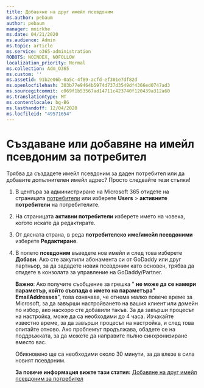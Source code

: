 ```yaml
---
title: Добавяне на друг имейл псевдоним
ms.author: pebaum
author: pebaum
manager: mnirkhe
ms.date: 04/21/2020
ms.audience: Admin
ms.topic: article
ms.service: o365-administration
ROBOTS: NOINDEX, NOFOLLOW
localization_priority: Normal
ms.collection: Adm_O365
ms.custom: ''
ms.assetid: 91b2e06b-0a5c-4f89-acfd-ef301e7df82d
ms.openlocfilehash: 303b77e9464b5974d737d3549df4366ed0747ad3
ms.sourcegitcommit: c069f1b53567ad14711c423740f120439a312a60
ms.translationtype: MT
ms.contentlocale: bg-BG
ms.lasthandoff: 12/04/2020
ms.locfileid: "49571654"
---
```

# <a name="create-or-add-an-email-alias-for-a-user"></a>Създаване или добавяне на имейл псевдоним за потребител

Трябва да създадете имейл псевдоним за даден потребител или да добавите допълнителен имейл адрес? Просто следвайте тези стъпки!
  
1. В центъра за администриране на Microsoft 365 отидете на страницата [потребители](https://go.microsoft.com/fwlink/p/?linkid=834822) или изберете **Users**  >  **активните потребители** на потребителите.
    
2. На страницата **активни потребители** изберете името на човека, когото искате да редактирате. 
    
3. От дясната страна, в реда **потребителско име/имейл псевдоними** изберете **Редактиране**.
    
4. В полето **псевдоним** въведете нов имейл и след това изберете **Добави**. Ако сте закупили абонамента си от GoDaddy или друг партньор, за да зададете новия псевдоним като основен, трябва да отидете в конзолата за управление на GoDaddy/Partner. 
    
    **Важно**: Ако получите съобщение за грешка " **не може да се намери параметър, който съвпада с името на параметъра" EmailAddresses**", това означава, че отнема малко повече време за Microsoft, за да завърши настройването на вашия клиент или домейн по избор, ако наскоро сте добавили такъв. За да завърши процесът на настройка, може да са необходими до 4 часа. Изчакайте известно време, за да завърши процесът на настройка, и след това опитайте отново. Ако проблемът продължава, обадете се на поддръжката, за да можете да направите пълно синхронизиране вместо вас.
    
    Обикновено ще са необходими около 30 минути, за да влезе в сила новият псевдоним.
    
    **За повече информация вижте тази статия:** [Добавяне на друг имейл псевдоним за потребител](https://docs.microsoft.com/microsoft-365/admin/email/add-another-email-alias-for-a-user)
    

